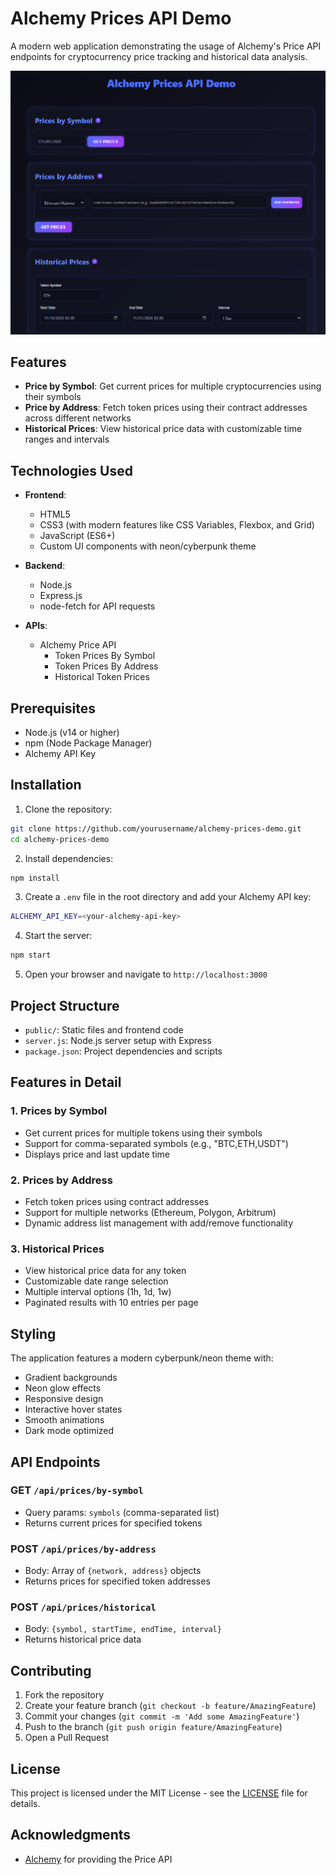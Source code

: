 # Alchemy Prices API Demo

A modern web application demonstrating the usage of Alchemy's Price API endpoints for cryptocurrency price tracking and historical data analysis.

![Alchemy Prices API Demo Screenshot](screenshot.png)

## Features

- **Price by Symbol**: Get current prices for multiple cryptocurrencies using their symbols
- **Price by Address**: Fetch token prices using their contract addresses across different networks
- **Historical Prices**: View historical price data with customizable time ranges and intervals

## Technologies Used

- **Frontend**:
  - HTML5
  - CSS3 (with modern features like CSS Variables, Flexbox, and Grid)
  - JavaScript (ES6+)
  - Custom UI components with neon/cyberpunk theme

- **Backend**:
  - Node.js
  - Express.js
  - node-fetch for API requests

- **APIs**:
  - Alchemy Price API
    - Token Prices By Symbol
    - Token Prices By Address
    - Historical Token Prices

## Prerequisites

- Node.js (v14 or higher)
- npm (Node Package Manager)
- Alchemy API Key

## Installation

1. Clone the repository: 
```bash
git clone https://github.com/yourusername/alchemy-prices-demo.git
cd alchemy-prices-demo
```

2. Install dependencies:
```bash
npm install
```


3. Create a `.env` file in the root directory and add your Alchemy API key:
```bash
ALCHEMY_API_KEY=<your-alchemy-api-key>
```


4. Start the server:
```bash
npm start
```

5. Open your browser and navigate to `http://localhost:3000`

## Project Structure

- `public/`: Static files and frontend code
- `server.js`: Node.js server setup with Express
- `package.json`: Project dependencies and scripts


## Features in Detail

### 1. Prices by Symbol
- Get current prices for multiple tokens using their symbols
- Support for comma-separated symbols (e.g., "BTC,ETH,USDT")
- Displays price and last update time

### 2. Prices by Address
- Fetch token prices using contract addresses
- Support for multiple networks (Ethereum, Polygon, Arbitrum)
- Dynamic address list management with add/remove functionality

### 3. Historical Prices
- View historical price data for any token
- Customizable date range selection
- Multiple interval options (1h, 1d, 1w)
- Paginated results with 10 entries per page

## Styling

The application features a modern cyberpunk/neon theme with:
- Gradient backgrounds
- Neon glow effects
- Responsive design
- Interactive hover states
- Smooth animations
- Dark mode optimized

## API Endpoints

### GET `/api/prices/by-symbol`
- Query params: `symbols` (comma-separated list)
- Returns current prices for specified tokens

### POST `/api/prices/by-address`
- Body: Array of `{network, address}` objects
- Returns prices for specified token addresses

### POST `/api/prices/historical`
- Body: `{symbol, startTime, endTime, interval}`
- Returns historical price data


## Contributing

1. Fork the repository
2. Create your feature branch (`git checkout -b feature/AmazingFeature`)
3. Commit your changes (`git commit -m 'Add some AmazingFeature'`)
4. Push to the branch (`git push origin feature/AmazingFeature`)
5. Open a Pull Request

## License

This project is licensed under the MIT License - see the [LICENSE](LICENSE) file for details.

## Acknowledgments

- [Alchemy](https://www.alchemy.com/) for providing the Price API



